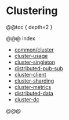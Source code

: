 # Clustering

@@toc { depth=2 }

@@@ index

* [common/cluster](common/cluster.md)
* [cluster-usage](cluster-usage.md)
* [cluster-singleton](cluster-singleton.md)
* [distributed-pub-sub](distributed-pub-sub.md)
* [cluster-client](cluster-client.md)
* [cluster-sharding](cluster-sharding.md)
* [cluster-metrics](cluster-metrics.md)
* [distributed-data](distributed-data.md)
* [cluster-dc](cluster-dc.md)

@@@
